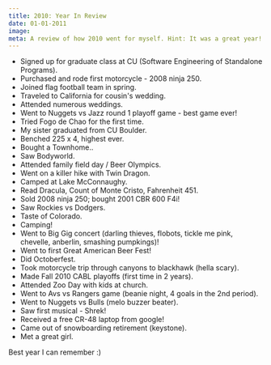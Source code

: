 ```yaml
---
title: 2010: Year In Review
date: 01-01-2011
image:
meta: A review of how 2010 went for myself. Hint: It was a great year!
---
```


* Signed up for graduate class at CU (Software Engineering of Standalone Programs).
* Purchased and rode first motorcycle - 2008 ninja 250.
* Joined flag football team in spring.
* Traveled to California for cousin's wedding.
* Attended numerous weddings.
* Went to Nuggets vs Jazz round 1 playoff game - best game ever!
* Tried Fogo de Chao for the first time.
* My sister graduated from CU Boulder.
* Benched 225 x 4, highest ever.
* Bought a Townhome..
* Saw Bodyworld.
* Attended family field day / Beer Olympics.
* Went on a killer hike with Twin Dragon.
* Camped at Lake McConnaughy.
* Read Dracula, Count of Monte Cristo, Fahrenheit 451.
* Sold 2008 ninja 250; bought 2001 CBR 600 F4i!
* Saw Rockies vs Dodgers.
* Taste of Colorado.
* Camping!
* Went to Big Gig concert (darling thieves, flobots, tickle me pink, chevelle, anberlin, smashing pumpkings)!
* Went to first Great American Beer Fest!
* Did Octoberfest.
* Took motorcycle trip through canyons to blackhawk (hella scary).
* Made Fall 2010 CABL playoffs (first time in 2 years).
* Attended Zoo Day with kids at church.
* Went to Avs vs Rangers game (beanie night, 4 goals in the 2nd period).
* Went to Nuggets vs Bulls (melo buzzer beater).
* Saw first musical - Shrek!
* Received a free CR-48 laptop from google!
* Came out of snowboarding retirement (keystone).
* Met a great girl.

Best year I can remember :)

